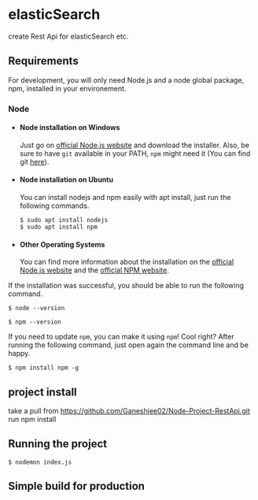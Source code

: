 # elasticSearch
create Rest Api for elasticSearch etc. 

## Requirements

For development, you will only need Node.js and a node global package, npm, installed in your environement.

### Node
- #### Node installation on Windows

  Just go on [official Node.js website](https://nodejs.org/) and download the installer.
Also, be sure to have `git` available in your PATH, `npm` might need it (You can find git [here](https://git-scm.com/)).

- #### Node installation on Ubuntu

  You can install nodejs and npm easily with apt install, just run the following commands.

      $ sudo apt install nodejs
      $ sudo apt install npm

- #### Other Operating Systems
  You can find more information about the installation on the [official Node.js website](https://nodejs.org/) and the [official NPM website](https://npmjs.org/).

If the installation was successful, you should be able to run the following command.

    $ node --version

    $ npm --version

If you need to update `npm`, you can make it using `npm`! Cool right? After running the following command, just open again the command line and be happy.

    $ npm install npm -g

## project install
 take a pull from https://github.com/Ganeshjee02/Node-Project-RestApi.git
 run npm install

## Running the project

    $ nodemon index.js

## Simple build for production
